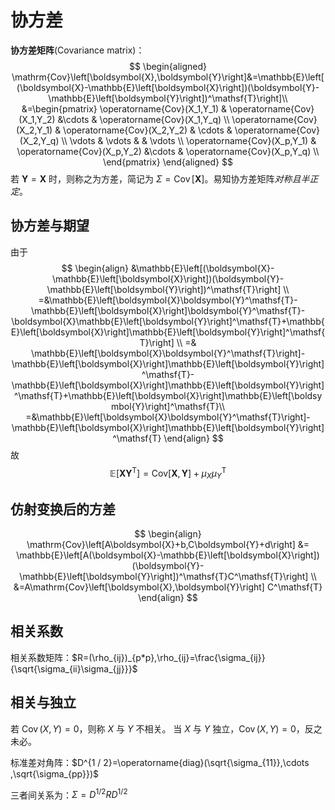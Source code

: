 # 协方差

**协方差矩阵**(Covariance matrix)：
$$
\begin{aligned}
\mathrm{Cov}\left[\boldsymbol{X},\boldsymbol{Y}\right]&=\mathbb{E}\left[(\boldsymbol{X}-\mathbb{E}\left[\boldsymbol{X}\right])(\boldsymbol{Y}-\mathbb{E}\left[\boldsymbol{Y}\right])^\mathsf{T}\right]\\
&=\begin{pmatrix}
    \operatorname{Cov}(X_1,Y_1) & \operatorname{Cov}(X_1,Y_2) &\cdots & \operatorname{Cov}(X_1,Y_q) \\
    \operatorname{Cov}(X_2,Y_1) & \operatorname{Cov}(X_2,Y_2) & \cdots & \operatorname{Cov}(X_2,Y_q) \\
    \vdots & \vdots & & \vdots \\
    \operatorname{Cov}(X_p,Y_1) & \operatorname{Cov}(X_p,Y_2) &\cdots & \operatorname{Cov}(X_p,Y_q) \\
\end{pmatrix}
\end{aligned}
$$
若 $\mathbf{Y}=\mathbf{X}$ 时，则称之为方差，简记为 $\Sigma=\operatorname{Cov}[\mathbf{X}]$。易知协方差矩阵*对称且半正定*。

## 协方差与期望

由于
$$
\begin{align}
&\mathbb{E}\left[(\boldsymbol{X}-\mathbb{E}\left[\boldsymbol{X}\right])(\boldsymbol{Y}-\mathbb{E}\left[\boldsymbol{Y}\right])^\mathsf{T}\right] \\
=&\mathbb{E}\left[\boldsymbol{X}\boldsymbol{Y}^\mathsf{T}-\mathbb{E}\left[\boldsymbol{X}\right]\boldsymbol{Y}^\mathsf{T}-\boldsymbol{X}\mathbb{E}\left[\boldsymbol{Y}\right]^\mathsf{T}+\mathbb{E}\left[\boldsymbol{X}\right]\mathbb{E}\left[\boldsymbol{Y}\right]^\mathsf{T}\right] \\ 
=& \mathbb{E}\left[\boldsymbol{X}\boldsymbol{Y}^\mathsf{T}\right]-\mathbb{E}\left[\boldsymbol{X}\right]\mathbb{E}\left[\boldsymbol{Y}\right]^\mathsf{T}-\mathbb{E}\left[\boldsymbol{X}\right]\mathbb{E}\left[\boldsymbol{Y}\right]^\mathsf{T}+\mathbb{E}\left[\boldsymbol{X}\right]\mathbb{E}\left[\boldsymbol{Y}\right]^\mathsf{T}\\
=&\mathbb{E}\left[\boldsymbol{X}\boldsymbol{Y}^\mathsf{T}\right]-\mathbb{E}\left[\boldsymbol{X}\right]\mathbb{E}\left[\boldsymbol{Y}\right]^\mathsf{T}
\end{align}
$$
故
$$\mathbb{E}\left[\boldsymbol{X}\boldsymbol{Y}^\mathsf{T}\right]=\mathrm{Cov}\left[\boldsymbol{X},\boldsymbol{Y}\right]+\mu_{X}\mu_{Y}^\mathsf{T}$$

## 仿射变换后的方差

$$
\begin{align}
\mathrm{Cov}\left[A\boldsymbol{X}+b,C\boldsymbol{Y}+d\right] &= \mathbb{E}\left[A(\boldsymbol{X}-\mathbb{E}\left[\boldsymbol{X}\right])(\boldsymbol{Y}-\mathbb{E}\left[\boldsymbol{Y}\right])^\mathsf{T}C^\mathsf{T}\right] \\
&=A\mathrm{Cov}\left[\boldsymbol{X},\boldsymbol{Y}\right] C^\mathsf{T}
\end{align}
$$

## 相关系数

相关系数矩阵：$R=(\rho_{ij})_{p*p},\rho_{ij}=\frac{\sigma_{ij}}{\sqrt{\sigma_{ii}\sigma_{jj}}}$



## 相关与独立

若 $\operatorname{Cov}(X,Y)=0$，则称 $X$ 与 $Y$ 不相关。
当 $X$ 与 $Y$ 独立，$\operatorname{Cov}(X,Y)=0$，反之未必。



标准差对角阵：$D^{1 / 2}=\operatorname{diag}(\sqrt{\sigma_{11}},\cdots ,\sqrt{\sigma_{pp}})$

三者间关系为：$\Sigma=D^{1 / 2}RD^{1 / 2}$